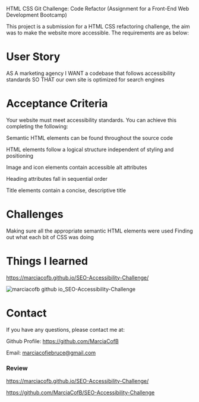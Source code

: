 HTML CSS Git Challenge: Code Refactor (Assignment for a Front-End Web Development Bootcamp)

This project is a submission for a HTML CSS refactoring challenge, the aim was to make the website more accessible. The requirements are as below:


# User Story
AS A marketing agency
I WANT a codebase that follows accessibility standards
SO THAT our own site is optimized for search engines


# Acceptance Criteria
Your website must meet accessibility standards. You can achieve this completing the following:

Semantic HTML elements can be found throughout the source code

HTML elements follow a logical structure independent of styling and positioning

Image and icon elements contain accessible alt attributes

Heading attributes fall in sequential order

Title elements contain a concise, descriptive title


# Challenges 
Making sure all the appropriate semantic HTML elements were used
Finding out what each bit of CSS was doing
 
# Things I learned


https://marciacofb.github.io/SEO-Accessibility-Challenge/


![marciacofb github io_SEO-Accessibility-Challenge](https://user-images.githubusercontent.com/110351787/197876540-06a4b955-b083-447f-ac3f-d2368781b815.png)




 
# Contact

If you have any questions, please contact me at: 
 
  Github Profile: https://github.com/MarciaCofB 

  Email:  marciacofiebruce@gmail.com

  
  
 


### Review


https://marciacofb.github.io/SEO-Accessibility-Challenge/

https://github.com/MarciaCofB/SEO-Accessibility-Challenge
